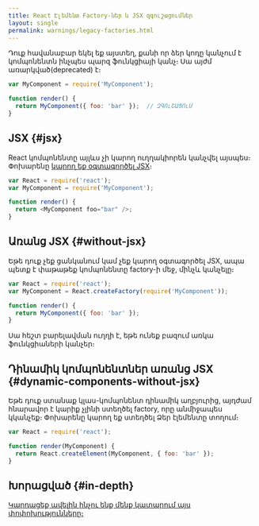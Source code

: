 ```yaml
---
title: React Էլեմենտ Factory-ներ և JSX զգուշացումներ
layout: single
permalink: warnings/legacy-factories.html
---
```


Դուք հավանաբար եկել եք այստեղ, քանի որ ձեր կոդը կանչում է կոմպոնենտն ինչպես պարզ ֆունկցիայի կանչ։ Սա այժմ առարկված(deprecated) է։

```javascript
var MyComponent = require('MyComponent');

function render() {
  return MyComponent({ foo: 'bar' });  // ԶԳՈւՇԱՑՈւՄ
}
```

## JSX {#jsx}

React կոմպոնենտը այլևս չի կարող ուղղակիորեն կանչվել այսպես։ Փոխարենը [կարող եք օգտագործել JSX](/docs/jsx-in-depth.html)։

```javascript
var React = require('react');
var MyComponent = require('MyComponent');

function render() {
  return <MyComponent foo="bar" />;
}
```

## Առանց JSX {#without-jsx}

Եթե դուք չեք ցանկանում կամ չեք կարող օգտագործել JSX, ապա պետք է փաթաթեք կոմպոնենտը factory-ի մեջ, մինչև կանչելը։

```javascript
var React = require('react');
var MyComponent = React.createFactory(require('MyComponent'));

function render() {
  return MyComponent({ foo: 'bar' });
}
```

Սա հեշտ բարելավման ուղղի է, եթե ունեք բազում առկա ֆունկցիաների կանչեր։

## Դինամիկ կոմպոնենտներ առանց JSX {#dynamic-components-without-jsx}

Եթե դուք ստանաք կլաս-կոմպոնենտ դինամիկ աղբյուրից, այդժամ հնարավոր է կարիք չլինի ստեղծել factory, որը անմիջապես կկանչեք։ Փոխարենը կարող եք ստեղծել Ձեր էլեմենտը տողում։

```javascript
var React = require('react');

function render(MyComponent) {
  return React.createElement(MyComponent, { foo: 'bar' });
}
```

## Խորացված  {#in-depth}

[Կարդացեք ավելին ինչու ենք մենք կատարում այս փոփոխությունները։](https://gist.github.com/sebmarkbage/d7bce729f38730399d28)
